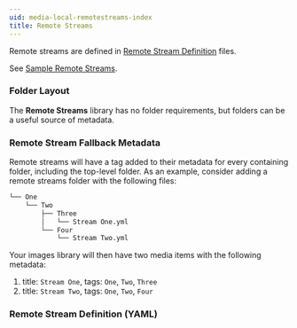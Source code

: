```yaml
---
uid: media-local-remotestreams-index
title: Remote Streams
---
```


Remote streams are defined in [Remote Stream Definition](/docs/media/local/remotestreams/definition) files.

See [Sample Remote Streams](/docs/media/local/remotestreams/sample).

### Folder Layout

The **Remote Streams** library has no folder requirements, but folders can be a useful source of metadata.

### Remote Stream Fallback Metadata

Remote streams will have a tag added to their metadata for every containing folder, including the top-level folder. As an example, consider adding a remote streams folder with the following files:

```bash
└── One
    └── Two
        ├── Three
        │   └── Stream One.yml
        └── Four
            └── Stream Two.yml
```

Your images library will then have two media items with the following metadata:

1. title: `Stream One`, tags: `One`, `Two`, `Three`
2. title: `Stream Two`, tags: `One`, `Two`, `Four`

### Remote Stream Definition (YAML)

